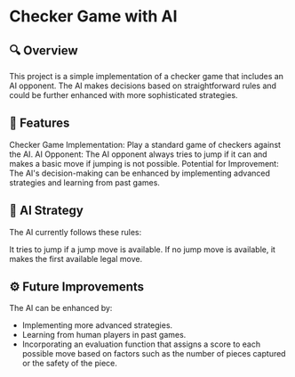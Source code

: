 # Checker Game with AI

## 🔍 Overview
This project is a simple implementation of a checker game that includes an AI opponent. The AI makes decisions based on straightforward rules and could be further enhanced with more sophisticated strategies.

## 👣 Features
Checker Game Implementation: Play a standard game of checkers against the AI.
AI Opponent: The AI opponent always tries to jump if it can and makes a basic move if jumping is not possible.
Potential for Improvement: The AI's decision-making can be enhanced by implementing advanced strategies and learning from past games.

## 🤖 AI Strategy
The AI currently follows these rules:

It tries to jump if a jump move is available.
If no jump move is available, it makes the first available legal move.

## ⚙️ Future Improvements
The AI can be enhanced by:
- Implementing more advanced strategies.
- Learning from human players in past games.
- Incorporating an evaluation function that assigns a score to each possible move based on factors such as the number of pieces captured or the safety of the piece.
